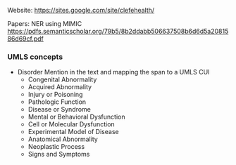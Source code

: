 Website: https://sites.google.com/site/clefehealth/

Papers: NER using MIMIC https://pdfs.semanticscholar.org/79b5/8b2ddabb506637508b6d6d5a2081586d69cf.pdf




### UMLS concepts ###
* Disorder Mention in the text and mapping the span to a UMLS CUI
  * Congenital Abnormality
  * Acquired Abnormality
  * Injury or Poisoning
  * Pathologic Function
  * Disease or Syndrome
  * Mental or Behavioral Dysfunction
  * Cell or Molecular Dysfunction
  * Experimental Model of Disease
  * Anatomical Abnormality
  * Neoplastic Process
  * Signs and Symptoms



